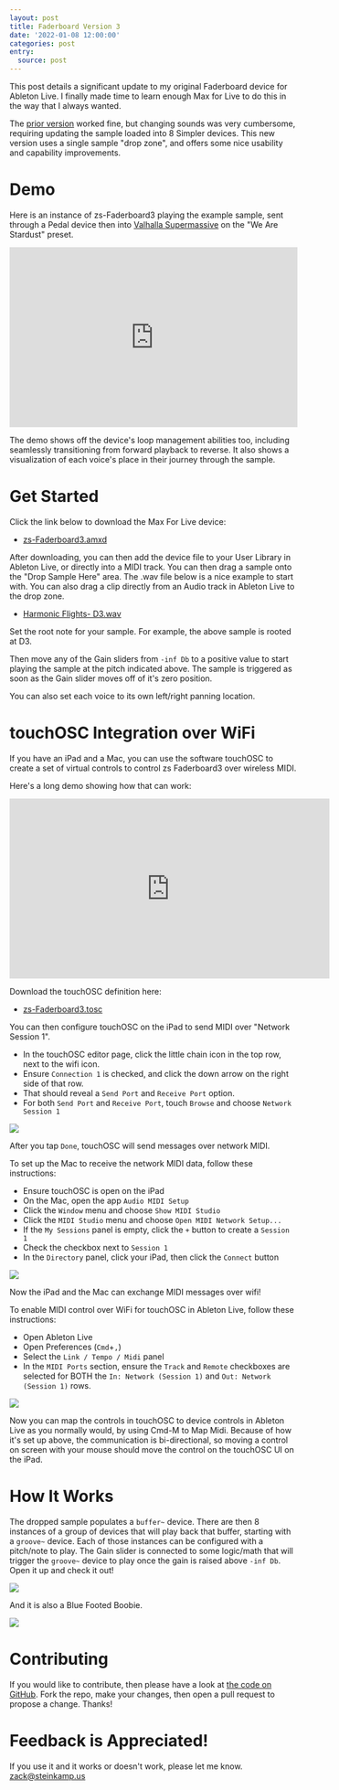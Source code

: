 ```yaml
---
layout: post
title: Faderboard Version 3
date: '2022-01-08 12:00:00'
categories: post
entry:
  source: post
---
```


This post details a significant update to my original Faderboard device for Ableton Live. I finally made time to learn enough Max for Live to do this in the way that I always wanted.

The [prior version](/post/2021/12/01/faderboard-in-ableton.html) worked fine, but changing sounds was very cumbersome, requiring updating the sample loaded into 8 Simpler devices. This new version uses a single sample "drop zone", and offers some nice usability and capability improvements.

# Demo
Here is an instance of zs-Faderboard3 playing the example sample, sent through a Pedal device then into [Valhalla Supermassive](https://valhalladsp.com/shop/reverb/valhalla-supermassive/) on the "We Are Stardust" preset.

<iframe width="100%" height="315" src="https://www.youtube.com/embed/UWtkUmbyKyc" title="YouTube video player" frameborder="0" allow="accelerometer; autoplay; clipboard-write; encrypted-media; gyroscope; picture-in-picture" allowfullscreen></iframe>

The demo shows off the device's loop management abilities too, including seamlessly transitioning from forward playback to reverse. It also shows a visualization of each voice's place in their journey through the sample.

# Get Started

Click the link below to download the Max For Live device:

* [zs-Faderboard3.amxd](https://github.com/zsteinkamp/m4l-zs-Faderboard3/blob/main/zs-Faderboard3.amxd?raw=true)

After downloading, you can then add the device file to your User Library in Ableton Live, or directly into a MIDI track. You can then drag a sample onto the "Drop Sample Here" area. The .wav file below is a nice example to start with. You can also drag a clip directly from an Audio track in Ableton Live to the drop zone.

* [Harmonic Flights- D3.wav](https://github.com/zsteinkamp/m4l-zs-Faderboard3/blob/main/samples/Harmonic%20Flights-%20D3.wav?raw=true)

Set the root note for your sample. For example, the above sample is rooted at D3.

Then move any of the Gain sliders from `-inf Db` to a positive value to start playing the sample at the pitch indicated above. The sample is triggered as soon as the Gain slider moves off of it's zero position.

You can also set each voice to its own left/right panning location.

# touchOSC Integration over WiFi

If you have an iPad and a Mac, you can use the software touchOSC to create a set of virtual controls to control zs Faderboard3 over wireless MIDI.

Here's a long demo showing how that can work:

<iframe width="560" height="315" src="https://www.youtube.com/embed/P63R8BKQdMY" title="YouTube video player" frameborder="0" allow="accelerometer; autoplay; clipboard-write; encrypted-media; gyroscope; picture-in-picture" allowfullscreen></iframe>

Download the touchOSC definition here:

* [zs-Faderboard3.tosc](https://github.com/zsteinkamp/m4l-zs-Faderboard3/blob/main/zs-Faderboard3.tosc?raw=true)

You can then configure touchOSC on the iPad to send MIDI over "Network Session 1".

* In the touchOSC editor page, click the little chain icon in the top row, next to the wifi icon.
* Ensure `Connection 1` is checked, and click the down arrow on the right side of that row.
* That should reveal a `Send Port` and `Receive Port` option.
* For both `Send Port` and `Receive Port`, touch `Browse` and choose `Network Session 1`

<img src="/images/midiSetup/touchOSC_network_config.jpeg"/>

After you tap `Done`, touchOSC will send messages over network MIDI.

To set up the Mac to receive the network MIDI data, follow these instructions:

* Ensure touchOSC is open on the iPad
* On the Mac, open the app `Audio MIDI Setup`
* Click the `Window` menu and choose `Show MIDI Studio`
* Click the `MIDI Studio` menu and choose `Open MIDI Network Setup...`
* If the `My Sessions` panel is empty, click the `+` button to create a `Session 1`
* Check the checkbox next to `Session 1`
* In the `Directory` panel, click your iPad, then click the `Connect` button

<img src="/images/midiSetup/network_midi_setup.png"/>

Now the iPad and the Mac can exchange MIDI messages over wifi!

To enable MIDI control over WiFi for touchOSC in Ableton Live, follow these instructions:

* Open Ableton Live
* Open Preferences (`Cmd`+`,`)
* Select the `Link / Tempo / Midi` panel
* In the `MIDI Ports` section, ensure the `Track` and `Remote` checkboxes are selected for BOTH the `In: Network (Session 1)` and `Out: Network (Session 1)` rows.

<img src="/images/midiSetup/ableton_live_network_midi_setup.png"/>

Now you can map the controls in touchOSC to device controls in Ableton Live as you normally would, by using Cmd-M to Map Midi. Because of how it's set up above, the communication is bi-directional, so moving a control on screen with your mouse should move the control on the touchOSC UI on the iPad.

# How It Works

The dropped sample populates a `buffer~` device. There are then 8 instances of a group of devices that will play back that buffer, starting with a `groove~` device. Each of those instances can be configured with a pitch/note to play. The Gain slider is connected to some logic/math that will trigger the `groove~` device to play once the gain is raised above `-inf Db`. Open it up and check it out!

<img src="/images/faderboard-boobie.png"/>

And it is also a Blue Footed Boobie.

<img src="/images/faderboard-boobie-real.jpg"/>

# Contributing

If you would like to contribute, then please have a look at [the code on GitHub](https://github.com/zsteinkamp/m4l-zs-Faderboard3). Fork the repo, make your changes, then open a pull request to propose a change. Thanks!

# Feedback is Appreciated!

If you use it and it works or doesn't work, please let me know. [zack@steinkamp.us](mailto:zack@steinkamp.us)
